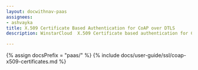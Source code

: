 ```yaml
---
layout: docwithnav-paas
assignees:
- ashvayka
title: X.509 Certificate Based Authentication for CoAP over DTLS
description: WinstarCloud  X.509 Certificate based authentication for CoAP over DTLS.

---
```


{% assign docsPrefix = "paas/" %}
{% include docs/user-guide/ssl/coap-x509-certificates.md %}